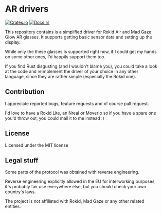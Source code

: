 # AR drivers
[![Crates.io](https://img.shields.io/crates/v/ar-drivers.svg)](https://crates.io/crates/ar-drivers)
[![Docs.rs](https://docs.rs/ar-drivers/badge.svg)](https://docs.rs/ar-drivers)

This repository contains is a simplified driver for Rokid Air and Mad Gaze Glow AR glasses.
It supports getting basic sensor data and setting up the display.

While only the these glasses is supported right now, if I could get my hands on some other
ones, I'd happily support them too.

If you find Rust disgusting (and I wouldn't blame you), you could take a look
at the code and reimplement the driver of your choice in any other language, 
since they are rather simple (especially the Rokid one).

## Contribution

I appreciate reported bugs, feature requests and of course pull request.

I'd love to have a Rokid Lite, an Nreal or Moverio so if you have a spare one you'd
throw out, you could mail it to me instead :)

## License

Licensed under the MIT license

## Legal stuff

Some parts of the protocol was obtained with reverse engineering.

Reverse engineering explicitly allowed in the EU for interworking purposes,
it's probably fair use everywhere else, but you should check your own
country's laws.

The project is not affiliated with Rokid, Mad Gaze or any other related entities. 
